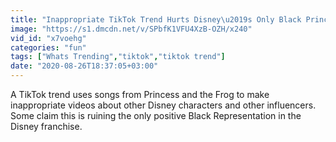 ```yaml
---
title: "Inappropriate TikTok Trend Hurts Disney\u2019s Only Black Princess"
image: "https://s1.dmcdn.net/v/SPbfK1VFU4XzB-OZH/x240"
vid_id: "x7voehg"
categories: "fun"
tags: ["Whats Trending","tiktok","tiktok trend"]
date: "2020-08-26T18:37:05+03:00"
---
```

A TikTok trend uses songs from Princess and the Frog to make inappropriate videos about other Disney characters and other influencers. Some claim this is ruining the only positive Black Representation in the Disney franchise.  <br>
